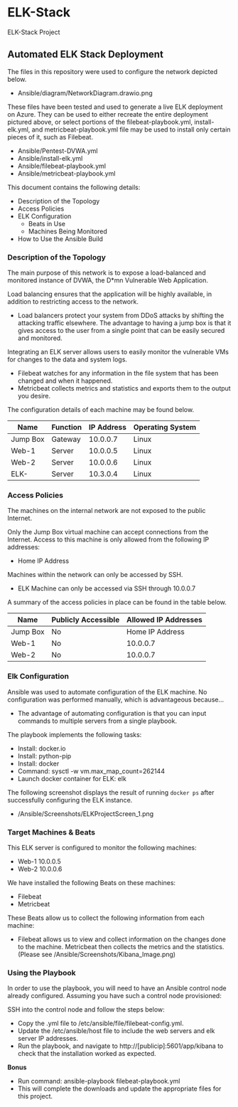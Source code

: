 # ELK-Stack
ELK-Stack Project
## Automated ELK Stack Deployment

The files in this repository were used to configure the network depicted below.

- Ansible/diagram/NetworkDiagram.drawio.png

These files have been tested and used to generate a live ELK deployment on Azure. They can be used to either recreate the entire deployment pictured above, or select portions of the filebeat-playbook.yml, install-elk.yml, and metricbeat-playbook.yml file may be used to install only certain pieces of it, such as Filebeat.

  - Ansible/Pentest-DVWA.yml
  - Ansible/install-elk.yml
  - Ansible/filebeat-playbook.yml
  - Ansible/metricbeat-playbook.yml

This document contains the following details:
- Description of the Topology
- Access Policies
- ELK Configuration
  - Beats in Use
  - Machines Being Monitored
- How to Use the Ansible Build


### Description of the Topology

The main purpose of this network is to expose a load-balanced and monitored instance of DVWA, the D*mn Vulnerable Web Application.

Load balancing ensures that the application will be highly available, in addition to restricting access to the network.
- Load balancers protect your system from DDoS attacks by shifting the attacking traffic elsewhere. The advantage to having a jump box is that it gives access to the user from a single point that can be easily secured and monitored.

Integrating an ELK server allows users to easily monitor the vulnerable VMs for changes to the data and system logs.
- Filebeat watches for any information in the file system that has been changed and when it happened.
- Metricbeat collects metrics and statistics and exports them to the output you desire.

The configuration details of each machine may be found below.

| Name     | Function | IP Address | Operating System |
|----------|----------|------------|------------------|
| Jump Box | Gateway  | 10.0.0.7   | Linux            |
| Web-1    | Server   | 10.0.0.5   | Linux            |
| Web-2    | Server   | 10.0.0.6   | Linux            |
| ELK-     | Server   | 10.3.0.4   | Linux            |

### Access Policies

The machines on the internal network are not exposed to the public Internet. 

Only the Jump Box virtual machine can accept connections from the Internet. Access to this machine is only allowed from the following IP addresses:
- Home IP Address

Machines within the network can only be accessed by SSH.
- ELK Machine can only be accessed via SSH through 10.0.0.7

A summary of the access policies in place can be found in the table below.

| Name     | Publicly Accessible | Allowed IP Addresses |
|----------|---------------------|----------------------|
| Jump Box | No                  | Home IP Address      |
| Web-1    | No                  | 10.0.0.7             |
| Web-2    | No                  | 10.0.0.7             |

### Elk Configuration

Ansible was used to automate configuration of the ELK machine. No configuration was performed manually, which is advantageous because...
- The advantage of automating configuration is that you can input commands to multiple servers from a single playbook.

The playbook implements the following tasks:
- Install: docker.io
- Install: python-pip
- Install: docker
- Command: sysctl -w vm.max_map_count=262144
- Launch docker container for ELK: elk

The following screenshot displays the result of running `docker ps` after successfully configuring the ELK instance.

- /Ansible/Screenshots/ELKProjectScreen_1.png


### Target Machines & Beats
This ELK server is configured to monitor the following machines:
- Web-1 10.0.0.5
- Web-2 10.0.0.6

We have installed the following Beats on these machines:
- Filebeat
- Metricbeat

These Beats allow us to collect the following information from each machine:
- Filebeat allows us to view and collect information on the changes done to the machine. Metricbeat then collects the metrics and the statistics. (Please see /Ansible/Screenshots/Kibana_Image.png)

### Using the Playbook
In order to use the playbook, you will need to have an Ansible control node already configured. Assuming you have such a control node provisioned: 

SSH into the control node and follow the steps below:
- Copy the .yml file to /etc/ansible/file/filebeat-config.yml.
- Update the /etc/ansible/host file to include the web servers and elk server IP addresses. 
- Run the playbook, and navigate to http://[publicip]:5601/app/kibana to check that the installation worked as expected.

**Bonus**
- Run command: ansible-playbook filebeat-playbook.yml
- This will complete the downloads and update the appropriate files for this project.
